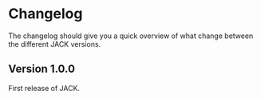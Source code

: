# Changelog

The changelog should give you a quick overview of what change between the different JACK versions.

## Version 1.0.0

First release of JACK.
